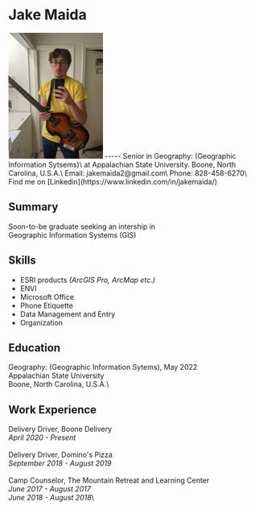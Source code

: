 
# Jake Maida

<img src="3814resumepicture.jpg" alt="3814resumepicture" height="250"/>
-----
Senior in Geography: (Geographic Information Sytsems)\
at Appalachian State University. Boone, North Carolina, U.S.A.\
Email: jakemaida2@gmail.com\
Phone: 828-458-6270\
Find me on [Linkedin](https://www.linkedin.com/in/jakemaida/)

## Summary

Soon-to-be graduate seeking an intership in\
Geographic Information Systems (GIS)

## Skills

- ESRI products *(ArcGIS Pro, ArcMap etc.)*
- ENVI
- Microsoft Office
- Phone Etiquette
- Data Management and Entry
- Organization

## Education

Geography: (Geographic Information Sytems), May 2022\
Appalachian State University\
Boone, North Carolina, U.S.A.\

## Work Experience

Delivery Driver, Boone Delivery\
*April 2020 - Present*\
\
Delivery Driver, Domino's Pizza\
*September 2018 - August 2019*\
\
Camp Counselor, The Mountain Retreat and Learning Center\
*June 2017 - August 2017*\
*June 2018 - August 2018*\
